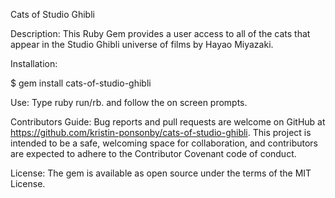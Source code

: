 Cats of Studio Ghibli

Description:
This Ruby Gem provides a user access to all of the cats that appear in the Studio Ghibli universe of films by Hayao Miyazaki. 

Installation:

$ gem install cats-of-studio-ghibli

Use:
Type ruby run/rb. and follow the on screen prompts.

Contributors Guide:
Bug reports and pull requests are welcome on GitHub at https://github.com/kristin-ponsonby/cats-of-studio-ghibli. This project is intended to be a safe, welcoming space for collaboration, and contributors are expected to adhere to the Contributor Covenant code of conduct.


License:
The gem is available as open source under the terms of the MIT License.


